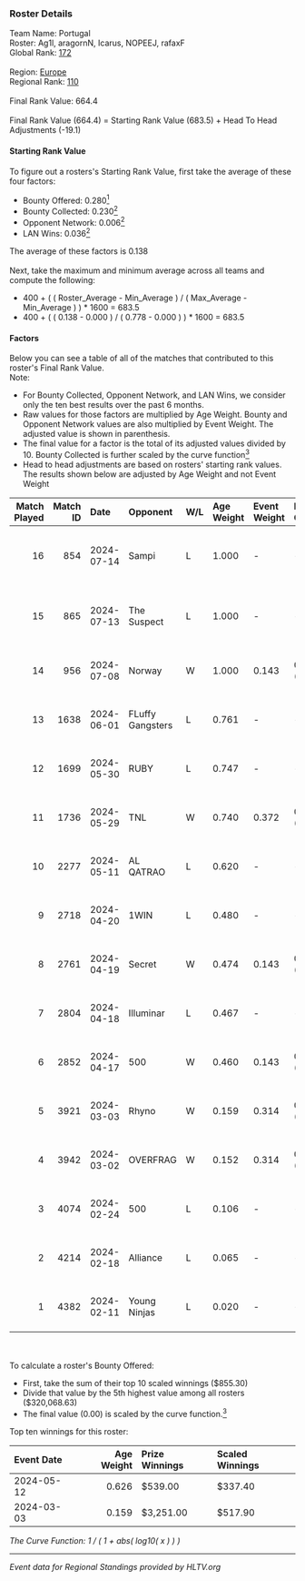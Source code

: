 ### Roster Details<br />
Team Name: Portugal<br />
Roster: Ag1l, aragornN, Icarus, NOPEEJ, rafaxF<br />
Global Rank: [172](../../standings_global_2024_08_06.md)<br />
<br />
Region: [Europe]( ../../standings_europe_2024_08_06.md)<br />
Regional Rank: [110]( ../../standings_europe_2024_08_06.md)<br />
<br />
Final Rank Value:  664.4<br />
<br />
Final Rank Value (664.4) = Starting Rank Value (683.5) + Head To Head Adjustments (-19.1)<br />

#### Starting Rank Value<br />
To figure out a rosters's Starting Rank Value, first take the average of these four factors:<br />
- Bounty Offered: 0.280[<sup>1</sup>](#table2)
- Bounty Collected: 0.230[<sup>2</sup>](#table1)
- Opponent Network: 0.006[<sup>2</sup>](#table1)
- LAN Wins: 0.036[<sup>2</sup>](#table1)

The average of these factors is 0.138<br />
<br />
Next, take the maximum and minimum average across all teams and compute the following:<br />
- 400 + ( ( Roster_Average - Min_Average ) / ( Max_Average - Min_Average ) ) * 1600 = 683.5
- 400 + ( ( 0.138 - 0.000 ) / ( 0.778 - 0.000 ) ) * 1600 = 683.5


#### Factors<br />
Below you can see a table of all of the matches that contributed to this roster's Final Rank Value.<br />
Note:<br />

- For Bounty Collected, Opponent Network, and LAN Wins, we consider only the ten best results over the past 6 months.
- Raw values for those factors are multiplied by Age Weight. Bounty and Opponent Network values are also multiplied by Event Weight. The adjusted value is shown in parenthesis.
- The final value for a factor is the total of its adjusted values divided by 10. Bounty Collected is further scaled by the curve function[<sup>3</sup>](#curveFunction)
- Head to head adjustments are based on rosters' starting rank values. The results shown below are adjusted by Age Weight and not Event Weight
<span id="table1"></span><br />


| Match Played | Match ID | Date       | Opponent         | W/L | Age Weight | Event Weight | Bounty Collected | Opponent Network | LAN Wins  | H2H Adj. | Roster                                 |
| -: | -: | :- | :- | :- | :- | :- | :- | :- | :- | -: | :- |
|           16 |      854 | 2024-07-14 | Sampi            | L   | 1.000      | -            | -                | -                | -         |    -6.42 | Ag1l, aragornN, Icarus, NOPEEJ, rafaxF |
|           15 |      865 | 2024-07-13 | The Suspect      | L   | 1.000      | -            | -                | -                | -         |    -9.03 | Ag1l, aragornN, Icarus, NOPEEJ, rafaxF |
|           14 |      956 | 2024-07-08 | Norway           | W   | 1.000      | 0.143        | 0.006 (0.001)    | 0.103 (0.015)    | 0 (0.000) |    16.34 | Ag1l, aragornN, NOPEEJ, pr, rafaxF     |
|           13 |     1638 | 2024-06-01 | FLuffy Gangsters | L   | 0.761      | -            | -                | -                | -         |   -15.27 | Ag1l, aragornN, P3R3IIRA, pr, rafaxF   |
|           12 |     1699 | 2024-05-30 | RUBY             | L   | 0.747      | -            | -                | -                | -         |    -4.39 | Ag1l, aragornN, P3R3IIRA, pr, rafaxF   |
|           11 |     1736 | 2024-05-29 | TNL              | W   | 0.740      | 0.372        | 0.000 (0.000)    | 0.038 (0.011)    | 0 (0.000) |     6.30 | Ag1l, aragornN, P3R3IIRA, pr, rafaxF   |
|           10 |     2277 | 2024-05-11 | AL QATRAO        | L   | 0.620      | -            | -                | -                | -         |    -9.68 | Ag1l, aragornN, fox, pr, rafaxF        |
|            9 |     2718 | 2024-04-20 | 1WIN             | L   | 0.480      | -            | -                | -                | -         |    -2.83 | Ag1l, aragornN, P3R3IIRA, pr, rafaxF   |
|            8 |     2761 | 2024-04-19 | Secret           | W   | 0.474      | 0.143        | 0.000 (0.000)    | 0.055 (0.004)    | 0 (0.000) |     4.79 | Ag1l, aragornN, P3R3IIRA, pr, rafaxF   |
|            7 |     2804 | 2024-04-18 | Illuminar        | L   | 0.467      | -            | -                | -                | -         |   -10.54 | Ag1l, aragornN, P3R3IIRA, pr, rafaxF   |
|            6 |     2852 | 2024-04-17 | 500              | W   | 0.460      | 0.143        | 0.001 (0.000)    | 0.090 (0.006)    | 0 (0.000) |     8.46 | Ag1l, aragornN, P3R3IIRA, pr, rafaxF   |
|            5 |     3921 | 2024-03-03 | Rhyno            | W   | 0.159      | 0.314        | 0.071 (0.004)    | 0.427 (0.021)    | 1 (0.159) |     4.17 | Ag1l, aragornN, NOPEEJ, pr, rafaxF     |
|            4 |     3942 | 2024-03-02 | OVERFRAG         | W   | 0.152      | 0.314        | 0.000 (0.000)    | 0.000 (0.000)    | 1 (0.152) |     1.36 | Ag1l, aragornN, NOPEEJ, pr, rafaxF     |
|            3 |     4074 | 2024-02-24 | 500              | L   | 0.106      | -            | -                | -                | -         |    -1.57 | Ag1l, aragornN, NOPEEJ, pr, rafaxF     |
|            2 |     4214 | 2024-02-18 | Alliance         | L   | 0.065      | -            | -                | -                | -         |    -0.58 | Ag1l, aragornN, NOPEEJ, pr, rafaxF     |
|            1 |     4382 | 2024-02-11 | Young Ninjas     | L   | 0.020      | -            | -                | -                | -         |    -0.25 | Ag1l, aragornN, NOPEEJ, pr, rafaxF     |

<br />
<span id="table2"></span><br />
To calculate a roster's Bounty Offered:<br />

- First, take the sum of their top 10 scaled winnings ($855.30)
- Divide that value by the 5th highest value among all rosters ($320,068.63)
- The final value (0.00) is scaled by the curve function.[<sup>3</sup>](#curveFunction)

Top ten winnings for this roster:<br />

| Event Date | Age Weight | Prize Winnings | Scaled Winnings |
| :- | -: | :- | :- |
| 2024-05-12 |      0.626 | $539.00        | $337.40         |
| 2024-03-03 |      0.159 | $3,251.00      | $517.90         |


<span id="curveFunction"></span>_The Curve Function: 1 / ( 1 + abs( log10( x ) ) )_<br />

---
_Event data for Regional Standings provided by HLTV.org_<br />

